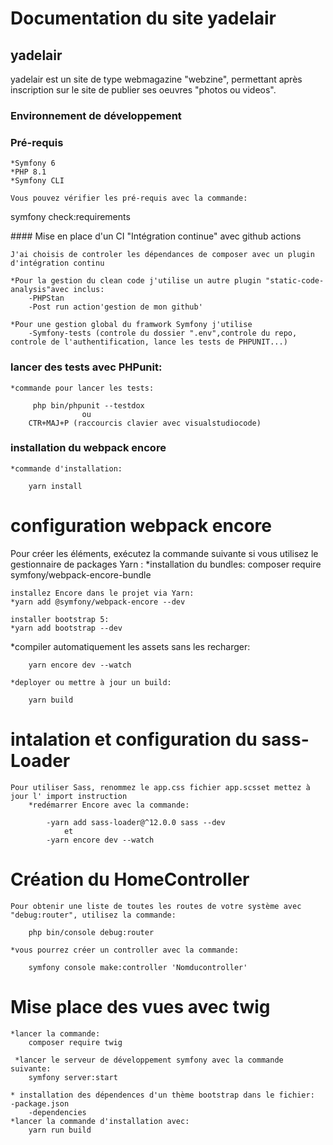 # Documentation du site yadelair

## yadelair

yadelair est un site de type webmagazine "webzine", permettant après inscription sur le site de publier ses oeuvres "photos ou videos".

### Environnement de développement

### Pré-requis

    *Symfony 6
    *PHP 8.1
    *Symfony CLI

    Vous pouvez vérifier les pré-requis avec la commande:

symfony check:requirements

#### Mise en place d'un CI "Intégration continue" avec github actions

    J'ai choisis de controler les dépendances de composer avec un plugin d'intégration continu

    *Pour la gestion du clean code j'utilise un autre plugin "static-code-analysis"avec inclus:
        -PHPStan
        -Post run action'gestion de mon github'

    *Pour une gestion global du framwork Symfony j'utilise
        -Symfony-tests (controle du dossier ".env",controle du repo, controle de l'authentification, lance les tests de PHPUNIT...)

### lancer des tests avec PHPunit:

    *commande pour lancer les tests:

         php bin/phpunit --testdox
                    ou
        CTR+MAJ+P (raccourcis clavier avec visualstudiocode)

### installation du webpack encore

    *commande d'installation:

        yarn install

# configuration webpack encore

Pour créer les éléments, exécutez la commande suivante si vous utilisez le gestionnaire de packages Yarn :
    *installation du bundles:
    composer require symfony/webpack-encore-bundle

    installez Encore dans le projet via Yarn: 
    *yarn add @symfony/webpack-encore --dev

    installer bootstrap 5:
    *yarn add bootstrap --dev


\*compiler automatiquement les assets sans les recharger:

        yarn encore dev --watch

    *deployer ou mettre à jour un build:

        yarn build

# intalation et configuration du sass-Loader

    Pour utiliser Sass, renommez le app.css fichier app.scsset mettez à jour l' import instruction
        *redémarrer Encore avec la commande:

            -yarn add sass-loader@^12.0.0 sass --dev
                et
            -yarn encore dev --watch

# Création du HomeController

    Pour obtenir une liste de toutes les routes de votre système avec "debug:router", utilisez la commande:

        php bin/console debug:router

    *vous pourrez créer un controller avec la commande:

        symfony console make:controller 'Nomducontroller'

# Mise place des vues avec twig

    *lancer la commande:
        composer require twig

     *lancer le serveur de développement symfony avec la commande suivante:
        symfony server:start

    * installation des dépendences d'un thème bootstrap dans le fichier:
    -package.json
        -dependencies
    *lancer la commande d'installation avec:
        yarn run build
